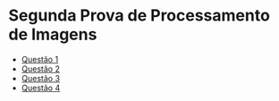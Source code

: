# Segunda Prova de Processamento de Imagens

* [Questão 1](https://github.com/LucasHelal/ProcessamentoImagensMestrado/tree/master/prova2/Questao1)
* [Questão 2](https://github.com/LucasHelal/ProcessamentoImagensMestrado/tree/master/prova2/Questao2)
* [Questão 3](https://github.com/LucasHelal/ProcessamentoImagensMestrado/tree/master/prova2/Questao3)
* [Questão 4](https://github.com/LucasHelal/ProcessamentoImagensMestrado/tree/master/prova2/Questao4)
